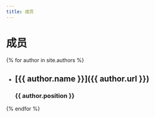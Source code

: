 ```yaml
---
title: 成员
---
```

# 成员

{% for author in site.authors %}
- ## [{{ author.name }}]({{ author.url }})
  ### {{ author.position }}
{% endfor %}